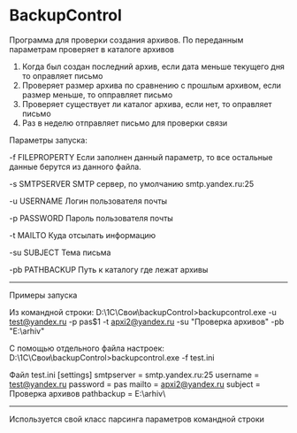 # BackupControl
Программа для проверки создания архивов.
По переданным параметрам проверяет в каталоге архивов
1. Когда был создан последний архив, если дата меньше текущего дня то оправляет письмо
2. Проверяет размер архива по сравнению с прошлым архивом,  если размер меньше, то опправляет письмо
3. Проверяет существует ли каталог архива, если нет, то оправляет письмо
4. Раз в неделю отправляет письмо для проверки связи

Параметры запуска:

-f FILEPROPERTY
Если заполнен данный параметр, то все остальные данные берутся из данного файла.

-s SMTPSERVER
SMTP сервер, по умолчанию smtp.yandex.ru:25

-u USERNAME
Логин пользователя почты

-p PASSWORD
Пароль пользователя почты

-t MAILTO
Куда отсылать информацию

-su SUBJECT
Тема письма

-pb PATHBACKUP
Путь к каталогу где лежат архивы

-------------------------------  

Примеры запуска

Из командной строки:
D:\1C\Свои\backupControl>backupcontrol.exe -u test@yandex.ru -p pas$1 -t apxi2@yandex.ru -su "Проверка архивов" -pb "E:\arhiv\"

С помощью отдельного файла настроек:
D:\1C\Свои\backupControl>backupcontrol.exe -f test.ini

Файл test.ini
[settings]
smtpserver = smtp.yandex.ru:25
username = test@yandex.ru
password = pas
mailto = apxi2@yandex.ru
subject = Проверка архивов
pathbackup = E:\arhiv\

-------------------------------  

Используется свой класс парсинга параметров командной строки
